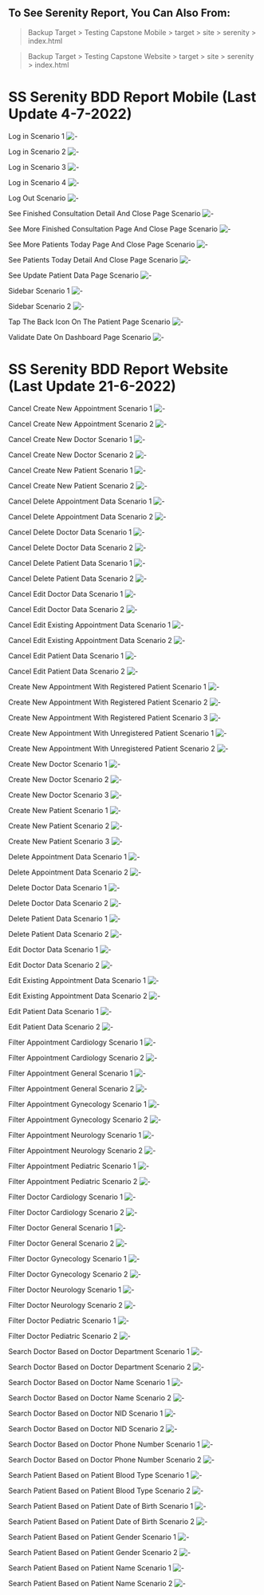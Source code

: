 ## To See Serenity Report, You Can Also From:

> Backup Target > Testing Capstone Mobile > target > site > serenity > index.html

> Backup Target > Testing Capstone Website > target > site > serenity > index.html

# SS Serenity BDD Report Mobile (Last Update 4-7-2022)

Log in Scenario 1
![-](./Backup%20Target/Testing%20Capstone%20Mobile/Report/Log%20in%20Scenario%201.png)

Log in Scenario 2
![-](./Backup%20Target/Testing%20Capstone%20Mobile/Report/Log%20in%20Scenario%202.png)

Log in Scenario 3
![-](./Backup%20Target/Testing%20Capstone%20Mobile/Report/Log%20in%20Scenario%203.png)

Log in Scenario 4
![-](./Backup%20Target/Testing%20Capstone%20Mobile/Report/Log%20in%20Scenario%204.png)

Log Out Scenario
![-](./Backup%20Target/Testing%20Capstone%20Mobile/Report/Log%20Out%20Scenario.png)

See Finished Consultation Detail And Close Page Scenario
![-](./Backup%20Target/Testing%20Capstone%20Mobile/Report/See%20Finished%20Consultation%20Detail%20And%20Close%20Page%20Scenario.png)

See More Finished Consultation Page And Close Page Scenario
![-](./Backup%20Target/Testing%20Capstone%20Mobile/Report/See%20More%20Finished%20Consultation%20Page%20And%20Close%20Page%20Scenario.png)

See More Patients Today Page And Close Page Scenario
![-](./Backup%20Target/Testing%20Capstone%20Mobile/Report/See%20More%20Patients%20Today%20Page%20And%20Close%20Page%20Scenario.png)

See Patients Today Detail And Close Page Scenario
![-](./Backup%20Target/Testing%20Capstone%20Mobile/Report/See%20Patients%20Today%20Detail%20And%20Close%20Page%20Scenario.png)

See Update Patient Data Page Scenario
![-](./Backup%20Target/Testing%20Capstone%20Mobile/Report/See%20Update%20Patient%20Data%20Page%20Scenario.png)

Sidebar Scenario 1
![-](./Backup%20Target/Testing%20Capstone%20Mobile/Report/Sidebar%20Scenario%201.png)

Sidebar Scenario 2
![-](./Backup%20Target/Testing%20Capstone%20Mobile/Report/Sidebar%20Scenario%202.png)

Tap The Back Icon On The Patient Page Scenario
![-](./Backup%20Target/Testing%20Capstone%20Mobile/Report/Tap%20The%20Back%20Icon%20On%20The%20Patient%20Page%20Scenario.png)

Validate Date On Dashboard Page Scenario
![-](./Backup%20Target/Testing%20Capstone%20Mobile/Report/Validate%20Date%20On%20Dashboard%20Page%20Scenario.png)

# SS Serenity BDD Report Website (Last Update 21-6-2022)

Cancel Create New Appointment Scenario 1
![-](./Backup%20Target/Testing%20Capstone%20Website/Report/Cancel%20Create%20New%20Appointment%20Scenario%201.png)

Cancel Create New Appointment Scenario 2
![-](./Backup%20Target/Testing%20Capstone%20Website/Report/Cancel%20Create%20New%20Appointment%20Scenario%202.png)

Cancel Create New Doctor Scenario 1
![-](./Backup%20Target/Testing%20Capstone%20Website/Report/Cancel%20Create%20New%20Doctor%20Scenario%201.png)

Cancel Create New Doctor Scenario 2
![-](./Backup%20Target/Testing%20Capstone%20Website/Report/Cancel%20Create%20New%20Doctor%20Scenario%202.png)

Cancel Create New Patient Scenario 1
![-](./Backup%20Target/Testing%20Capstone%20Website/Report/Cancel%20Create%20New%20Patient%20Scenario%201.png)

Cancel Create New Patient Scenario 2
![-](./Backup%20Target/Testing%20Capstone%20Website/Report/Cancel%20Create%20New%20Patient%20Scenario%202.png)

Cancel Delete Appointment Data Scenario 1
![-](./Backup%20Target/Testing%20Capstone%20Website/Report/Cancel%20Delete%20Appointment%20Data%20Scenario%201.png)

Cancel Delete Appointment Data Scenario 2
![-](./Backup%20Target/Testing%20Capstone%20Website/Report/Cancel%20Delete%20Appointment%20Data%20Scenario%202.png)

Cancel Delete Doctor Data Scenario 1
![-](./Backup%20Target/Testing%20Capstone%20Website/Report/Cancel%20Delete%20Doctor%20Data%20Scenario%201.png)

Cancel Delete Doctor Data Scenario 2
![-](./Backup%20Target/Testing%20Capstone%20Website/Report/Cancel%20Delete%20Doctor%20Data%20Scenario%202.png)

Cancel Delete Patient Data Scenario 1
![-](./Backup%20Target/Testing%20Capstone%20Website/Report/Cancel%20Delete%20Patient%20Data%20Scenario%201.png)

Cancel Delete Patient Data Scenario 2
![-](./Backup%20Target/Testing%20Capstone%20Website/Report/Cancel%20Delete%20Patient%20Data%20Scenario%202.png)

Cancel Edit Doctor Data Scenario 1
![-](./Backup%20Target/Testing%20Capstone%20Website/Report/Cancel%20Edit%20Doctor%20Data%20Scenario%201.png)

Cancel Edit Doctor Data Scenario 2
![-](./Backup%20Target/Testing%20Capstone%20Website/Report/Cancel%20Edit%20Doctor%20Data%20Scenario%202.png)

Cancel Edit Existing Appointment Data Scenario 1
![-](./Backup%20Target/Testing%20Capstone%20Website/Report/Cancel%20Edit%20Existing%20Appointment%20Data%20Scenario%201.png)

Cancel Edit Existing Appointment Data Scenario 2
![-](./Backup%20Target/Testing%20Capstone%20Website/Report/Cancel%20Edit%20Existing%20Appointment%20Data%20Scenario%202.png)

Cancel Edit Patient Data Scenario 1
![-](./Backup%20Target/Testing%20Capstone%20Website/Report/Cancel%20Edit%20Patient%20Data%20Scenario%201.png)

Cancel Edit Patient Data Scenario 2
![-](./Backup%20Target/Testing%20Capstone%20Website/Report/Cancel%20Edit%20Patient%20Data%20Scenario%202.png)

Create New Appointment With Registered Patient Scenario 1
![-](./Backup%20Target/Testing%20Capstone%20Website/Report/Create%20New%20Appointment%20With%20Registered%20Patient%20Scenario%201.png)

Create New Appointment With Registered Patient Scenario 2
![-](./Backup%20Target/Testing%20Capstone%20Website/Report/Create%20New%20Appointment%20With%20Registered%20Patient%20Scenario%202.png)

Create New Appointment With Registered Patient Scenario 3
![-](./Backup%20Target/Testing%20Capstone%20Website/Report/Create%20New%20Appointment%20With%20Registered%20Patient%20Scenario%203.png)

Create New Appointment With Unregistered Patient Scenario 1
![-](./Backup%20Target/Testing%20Capstone%20Website/Report/Create%20New%20Appointment%20With%20Unregistered%20Patient%20Scenario%201.png)

Create New Appointment With Unregistered Patient Scenario 2
![-](./Backup%20Target/Testing%20Capstone%20Website/Report/Create%20New%20Appointment%20With%20Unregistered%20Patient%20Scenario%202.png)

Create New Doctor Scenario 1
![-](./Backup%20Target/Testing%20Capstone%20Website/Report/Create%20New%20Doctor%20Scenario%201.png)

Create New Doctor Scenario 2
![-](./Backup%20Target/Testing%20Capstone%20Website/Report/Create%20New%20Doctor%20Scenario%202.png)

Create New Doctor Scenario 3
![-](./Backup%20Target/Testing%20Capstone%20Website/Report/Create%20New%20Doctor%20Scenario%203.png)

Create New Patient Scenario 1
![-](./Backup%20Target/Testing%20Capstone%20Website/Report/Create%20New%20Patient%20Scenario%201.png)

Create New Patient Scenario 2
![-](./Backup%20Target/Testing%20Capstone%20Website/Report/Create%20New%20Patient%20Scenario%202.png)

Create New Patient Scenario 3
![-](./Backup%20Target/Testing%20Capstone%20Website/Report/Create%20New%20Patient%20Scenario%203.png)

Delete Appointment Data Scenario 1
![-](./Backup%20Target/Testing%20Capstone%20Website/Report/Delete%20Appointment%20Data%20Scenario%201.png)

Delete Appointment Data Scenario 2
![-](./Backup%20Target/Testing%20Capstone%20Website/Report/Delete%20Appointment%20Data%20Scenario%202.png)

Delete Doctor Data Scenario 1
![-](./Backup%20Target/Testing%20Capstone%20Website/Report/Delete%20Doctor%20Data%20Scenario%201.png)

Delete Doctor Data Scenario 2
![-](./Backup%20Target/Testing%20Capstone%20Website/Report/Delete%20Doctor%20Data%20Scenario%202.png)

Delete Patient Data Scenario 1
![-](./Backup%20Target/Testing%20Capstone%20Website/Report/Delete%20Patient%20Data%20Scenario%201.png)

Delete Patient Data Scenario 2
![-](./Backup%20Target/Testing%20Capstone%20Website/Report/Delete%20Patient%20Data%20Scenario%202.png)

Edit Doctor Data Scenario 1
![-](./Backup%20Target/Testing%20Capstone%20Website/Report/Edit%20Doctor%20Data%20Scenario%201.png)

Edit Doctor Data Scenario 2
![-](./Backup%20Target/Testing%20Capstone%20Website/Report/Edit%20Doctor%20Data%20Scenario%202.png)

Edit Existing Appointment Data Scenario 1
![-](./Backup%20Target/Testing%20Capstone%20Website/Report/Edit%20Existing%20Appointment%20Data%20Scenario%201.png)

Edit Existing Appointment Data Scenario 2
![-](./Backup%20Target/Testing%20Capstone%20Website/Report/Edit%20Existing%20Appointment%20Data%20Scenario%202.png)

Edit Patient Data Scenario 1
![-](./Backup%20Target/Testing%20Capstone%20Website/Report/Edit%20Patient%20Data%20Scenario%201.png)

Edit Patient Data Scenario 2
![-](./Backup%20Target/Testing%20Capstone%20Website/Report/Edit%20Patient%20Data%20Scenario%202.png)

Filter Appointment Cardiology Scenario 1
![-](./Backup%20Target/Testing%20Capstone%20Website/Report/Filter%20Appointment%20Cardiology%20Scenario%201.png)

Filter Appointment Cardiology Scenario 2
![-](./Backup%20Target/Testing%20Capstone%20Website/Report/Filter%20Appointment%20Cardiology%20Scenario%202.png)

Filter Appointment General Scenario 1
![-](./Backup%20Target/Testing%20Capstone%20Website/Report/Filter%20Appointment%20General%20Scenario%201.png)

Filter Appointment General Scenario 2
![-](./Backup%20Target/Testing%20Capstone%20Website/Report/Filter%20Appointment%20General%20Scenario%202.png)

Filter Appointment Gynecology Scenario 1
![-](./Backup%20Target/Testing%20Capstone%20Website/Report/Filter%20Appointment%20Gynecology%20Scenario%201.png)

Filter Appointment Gynecology Scenario 2
![-](./Backup%20Target/Testing%20Capstone%20Website/Report/Filter%20Appointment%20Gynecology%20Scenario%202.png)

Filter Appointment Neurology Scenario 1
![-](./Backup%20Target/Testing%20Capstone%20Website/Report/Filter%20Appointment%20Neurology%20Scenario%201.png)

Filter Appointment Neurology Scenario 2
![-](./Backup%20Target/Testing%20Capstone%20Website/Report/Filter%20Appointment%20Neurology%20Scenario%202.png)

Filter Appointment Pediatric Scenario 1
![-](./Backup%20Target/Testing%20Capstone%20Website/Report/Filter%20Appointment%20Pediatric%20Scenario%201.png)

Filter Appointment Pediatric Scenario 2
![-](./Backup%20Target/Testing%20Capstone%20Website/Report/Filter%20Appointment%20Pediatric%20Scenario%202.png)

Filter Doctor Cardiology Scenario 1
![-](./Backup%20Target/Testing%20Capstone%20Website/Report/Filter%20Doctor%20Cardiology%20Scenario%201.png)

Filter Doctor Cardiology Scenario 2
![-](./Backup%20Target/Testing%20Capstone%20Website/Report/Filter%20Doctor%20Cardiology%20Scenario%202.png)

Filter Doctor General Scenario 1
![-](./Backup%20Target/Testing%20Capstone%20Website/Report/Filter%20Doctor%20General%20Scenario%201.png)

Filter Doctor General Scenario 2
![-](./Backup%20Target/Testing%20Capstone%20Website/Report/Filter%20Doctor%20General%20Scenario%202.png)

Filter Doctor Gynecology Scenario 1
![-](./Backup%20Target/Testing%20Capstone%20Website/Report/Filter%20Doctor%20Gynecology%20Scenario%201.png)

Filter Doctor Gynecology Scenario 2
![-](./Backup%20Target/Testing%20Capstone%20Website/Report/Filter%20Doctor%20Gynecology%20Scenario%202.png)

Filter Doctor Neurology Scenario 1
![-](./Backup%20Target/Testing%20Capstone%20Website/Report/Filter%20Doctor%20Neurology%20Scenario%201.png)

Filter Doctor Neurology Scenario 2
![-](./Backup%20Target/Testing%20Capstone%20Website/Report/Filter%20Doctor%20Neurology%20Scenario%202.png)

Filter Doctor Pediatric Scenario 1
![-](./Backup%20Target/Testing%20Capstone%20Website/Report/Filter%20Doctor%20Pediatric%20Scenario%201.png)

Filter Doctor Pediatric Scenario 2
![-](./Backup%20Target/Testing%20Capstone%20Website/Report/Filter%20Doctor%20Pediatric%20Scenario%202.png)

Search Doctor Based on Doctor Department Scenario 1
![-](./Backup%20Target/Testing%20Capstone%20Website/Report/Search%20Doctor%20Based%20on%20Doctor%20Department%201.png)

Search Doctor Based on Doctor Department Scenario 2
![-](./Backup%20Target/Testing%20Capstone%20Website/Report/Search%20Doctor%20Based%20on%20Doctor%20Department%202.png)

Search Doctor Based on Doctor Name Scenario 1
![-](./Backup%20Target/Testing%20Capstone%20Website/Report/Search%20Doctor%20Based%20on%20Doctor%20Name%20Scenario%201.png)

Search Doctor Based on Doctor Name Scenario 2
![-](./Backup%20Target/Testing%20Capstone%20Website/Report/Search%20Doctor%20Based%20on%20Doctor%20Name%20Scenario%202.png)

Search Doctor Based on Doctor NID Scenario 1
![-](./Backup%20Target/Testing%20Capstone%20Website/Report/Search%20Doctor%20Based%20on%20Doctor%20NID%20Scenario%201.png)

Search Doctor Based on Doctor NID Scenario 2
![-](./Backup%20Target/Testing%20Capstone%20Website/Report/Search%20Doctor%20Based%20on%20Doctor%20NID%20Scenario%202.png)

Search Doctor Based on Doctor Phone Number Scenario 1
![-](./Backup%20Target/Testing%20Capstone%20Website/Report/Search%20Doctor%20Based%20on%20Doctor%20Phone%20Number%20Scenario%201.png)

Search Doctor Based on Doctor Phone Number Scenario 2
![-](./Backup%20Target/Testing%20Capstone%20Website/Report/Search%20Doctor%20Based%20on%20Doctor%20Phone%20Number%20Scenario%202.png)

Search Patient Based on Patient Blood Type Scenario 1
![-](.//Backup%20Target/Testing%20Capstone%20Website/Report/Search%20Patient%20Based%20on%20Patient%20Blood%20Type%20Scenario%201.png)

Search Patient Based on Patient Blood Type Scenario 2
![-](./Backup%20Target/Testing%20Capstone%20Website/Report/Search%20Patient%20Based%20on%20Patient%20Blood%20Type%20Scenario%202.png)

Search Patient Based on Patient Date of Birth Scenario 1
![-](./Backup%20Target/Testing%20Capstone%20Website/Report/Search%20Patient%20Based%20on%20Patient%20Date%20of%20Birth%20Scenario%201.png)

Search Patient Based on Patient Date of Birth Scenario 2
![-](./Backup%20Target/Testing%20Capstone%20Website/Report/Search%20Patient%20Based%20on%20Patient%20Date%20of%20Birth%20Scenario%202.png)

Search Patient Based on Patient Gender Scenario 1
![-](./Backup%20Target/Testing%20Capstone%20Website/Report/Search%20Patient%20Based%20on%20Patient%20Gender%20Scenario%201.png)

Search Patient Based on Patient Gender Scenario 2
![-](./Backup%20Target/Testing%20Capstone%20Website/Report/Search%20Patient%20Based%20on%20Patient%20Gender%20Scenario%202.png)

Search Patient Based on Patient Name Scenario 1
![-](./Backup%20Target/Testing%20Capstone%20Website/Report/Search%20Patient%20Based%20on%20Patient%20Name%20Scenario%201.png)

Search Patient Based on Patient Name Scenario 2
![-](./Backup%20Target/Testing%20Capstone%20Website/Report/Search%20Patient%20Based%20on%20Patient%20Name%20Scenario%202.png)
